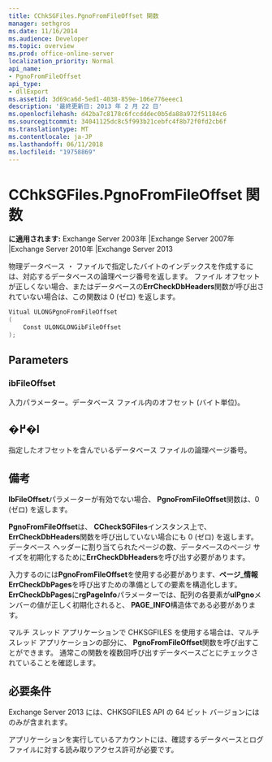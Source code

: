 ```yaml
---
title: CChkSGFiles.PgnoFromFileOffset 関数
manager: sethgros
ms.date: 11/16/2014
ms.audience: Developer
ms.topic: overview
ms.prod: office-online-server
localization_priority: Normal
api_name:
- PgnoFromFileOffset
api_type:
- dllExport
ms.assetid: 3d69ca6d-5ed1-4038-859e-106e776eeec1
description: '最終更新日: 2013 年 2 月 22 日'
ms.openlocfilehash: d42ba7c8178c6fccdddec0b5da88a972f51184c6
ms.sourcegitcommit: 34041125dc8c5f993b21cebfc4f8b72f0fd2cb6f
ms.translationtype: MT
ms.contentlocale: ja-JP
ms.lasthandoff: 06/11/2018
ms.locfileid: "19758869"
---
```

# <a name="cchksgfilespgnofromfileoffset-function"></a>CChkSGFiles.PgnoFromFileOffset 関数

**に適用されます:** Exchange Server 2003年 |Exchange Server 2007年 |Exchange Server 2010年 |Exchange Server 2013
  
物理データベース ・ ファイルで指定したバイトのインデックスを作成するには、対応するデータベースの論理ページ番号を返します。 ファイル オフセットが正しくない場合、またはデータベースの**ErrCheckDbHeaders**関数が呼び出されていない場合は、この関数は 0 (ゼロ) を返します。 
  
```cs
Vitual ULONGPgnoFromFileOffset  
(
    Const ULONGLONGibFileOffset
);

```

## <a name="parameters"></a>Parameters

### <a name="ibfileoffset"></a>ibFileOffset
  
入力パラメーター。データベース ファイル内のオフセット (バイト単位)。
    
## <a name="return-value"></a>�߂�l

指定したオフセットを含んでいるデータベース ファイルの論理ページ番号。
  
## <a name="remarks"></a>備考

**IbFileOffset**パラメーターが有効でない場合、 **PgnoFromFileOffset**関数は、0 (ゼロ) を返します。 
  
**PgnoFromFileOffset**は、 **CCheckSGFiles**インスタンス上で、 **ErrCheckDbHeaders**関数を呼び出していない場合にも 0 (ゼロ) を返します。 データベース ヘッダーに割り当てられたページの数、データベースのページ サイズを初期化するために**ErrCheckDbHeaders**を呼び出す必要があります。 
  
入力するのには**PgnoFromFileOffset**を使用する必要があります、**ページ\_情報** **ErrCheckDbPages**を呼び出すための準備としての要素を構造化します。 **ErrCheckDbPages**に**rgPageInfo**パラメーターでは、配列の各要素が**ulPgno**メンバーの値が正しく初期化されると、 **PAGE_INFO**構造体である必要があります。 
  
マルチ スレッド アプリケーションで CHKSGFILES を使用する場合は、マルチ スレッド アプリケーションの部分に、 **PgnoFromFileOffset**関数を呼び出すことができます。 通常この関数を複数回呼び出すデータベースごとにチェックされていることを確認します。 
  
## <a name="requirements"></a>必要条件

Exchange Server 2013 には、CHKSGFILES API の 64 ビット バージョンにはのみが含まれます。
  
アプリケーションを実行しているアカウントには、確認するデータベースとログ ファイルに対する読み取りアクセス許可が必要です。
  

